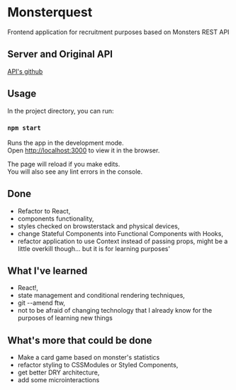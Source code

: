 # Monsterquest

Frontend application for recruitment purposes based on Monsters REST API

## Server and Original API

[API's github](https://github.com/codequest-eu/monsters-api)

## Usage

In the project directory, you can run:

### `npm start`

Runs the app in the development mode.<br />
Open [http://localhost:3000](http://localhost:3000) to view it in the browser.

The page will reload if you make edits.<br />
You will also see any lint errors in the console.

## Done

- Refactor to React,
- components functionality,
- styles checked on browsterstack and physical devices,
- change Stateful Components into Functional Components with Hooks,
- refactor application to use Context instead of passing props, might be a little overkill though... but it is for learning purposes'

## What I've learned

- React!,
- state management and conditional rendering techniques,
- git --amend ftw,
- not to be afraid of changing technology that I already know for the purposes of learning new things

## What's more that could be done

- Make a card game based on monster's statistics
- refactor styling to CSSModules or Styled Components,
- get better DRY architecture,
- add some microinteractions
